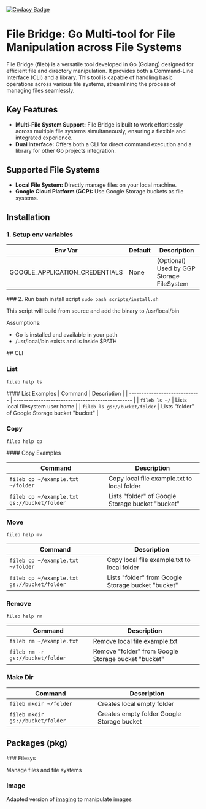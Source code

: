 [![Codacy Badge](https://app.codacy.com/project/badge/Grade/54e6788204d54ffeb627e2da1958c9cc)](https://app.codacy.com/gh/B87/file-bridge/dashboard?utm_source=gh&utm_medium=referral&utm_content=&utm_campaign=Badge_grade) 
# File Bridge: Go Multi-tool for File Manipulation across File Systems

File Bridge (fileb) is a versatile tool developed in Go (Golang) designed for efficient file and directory manipulation. It provides both a Command-Line Interface (CLI) and a library. 
This tool is capable of handling basic operations across various file systems, streamlining the process of managing files seamlessly.

## Key Features

- **Multi-File System Support:** File Bridge is built to work effortlessly across multiple file systems simultaneously, ensuring a flexible and integrated experience.
- **Dual Interface:** Offers both a CLI for direct command execution and a library for other Go projects integration.

## Supported File Systems

- **Local File System:** Directly manage files on your local machine.
- **Google Cloud Platform (GCP):** Use Google Storage buckets as file systems.

## Installation

### 1. Setup env variables

| Env Var                        | Default | Description                               |
| ------------------------------ | ------- | ----------------------------------------- |
| GOOGLE_APPLICATION_CREDENTIALS | None    | (Optional) Used by GGP Storage FileSystem |


### 2. Run bash install script ``sudo bash scripts/install.sh``

This script will build from source and add the binary to /usr/local/bin 

Assumptions:
- Go is installed and available in your path
- /usr/local/bin exists and is inside $PATH

## CLI 

### List

`fileb help ls`

#### List Examples
| Command                       | Description                                      |
| ----------------------------- | ------------------------------------------------ |
| `fileb ls ~/`                 | Lists local filesystem user home                 |
| `fileb ls gs://bucket/folder` | Lists "folder" of Google Storage bucket "bucket" |


### Copy

`fileb help cp`

#### Copy Examples

| Command                                     | Description                                      |
| ------------------------------------------- | ------------------------------------------------ |
| `fileb cp ~/example.txt ~/folder`           | Copy local file example.txt to local folder      |
| `fileb cp ~/example.txt gs://bucket/folder` | Lists "folder" of Google Storage bucket "bucket" |

### Move
`fileb help mv`

| Command                                     | Description                                        |
| ------------------------------------------- | -------------------------------------------------- |
| `fileb cp ~/example.txt ~/folder`           | Copy local file example.txt to local folder        |
| `fileb cp ~/example.txt gs://bucket/folder` | Lists "folder" from Google Storage bucket "bucket" |

### Remove
`fileb help rm`

| Command                          | Description                                         |
| -------------------------------- | --------------------------------------------------- |
| `fileb rm ~/example.txt`         | Remove local file example.txt                       |
| `fileb rm -r gs://bucket/folder` | Remove "folder" from Google Storage bucket "bucket" |

### Make Dir
| Command                          | Description                                |
| -------------------------------- | ------------------------------------------ |
| `fileb mkdir ~/folder`           | Creates local empty folder                 |
| `fileb mkdir gs://bucket/folder` | Creates empty folder Google Storage bucket |


## Packages (pkg)

### Filesys

Manage files and file systems

### Image

Adapted version of [imaging](https://github.com/disintegration/imaging) to manipulate images